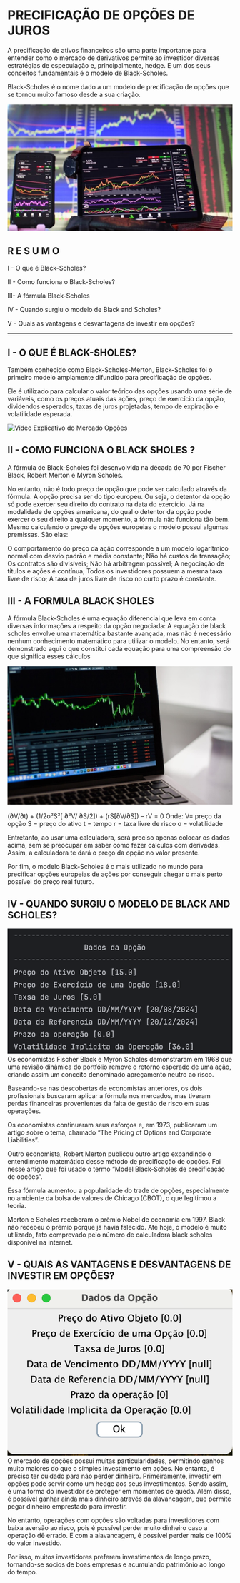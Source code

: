 # PRECIFICAÇÃO DE OPÇÕES DE JUROS  

A precificação de ativos financeiros são uma parte importante para entender como o mercado de derivativos permite ao investidor diversas estratégias de especulação e, principalmente, hedge. E um dos seus conceitos fundamentais é o modelo de Black-Scholes.

Black-Scholes é o nome dado a um modelo de precificação de opções que se tornou muito famoso desde a sua criação.

![Derivativos](https://github.com/raazeved/B3ADA/blob/main/POO2/t1153-poo-base-main/black-schoules-800x450.jpg)

## R E S U M O 

I  - O que é Black-Scholes? 

II - Como funciona o Black-Scholes?

III- A fórmula Black-Scholes

IV - Quando surgiu o modelo de Black and Scholes?

V  - Quais as vantagens e desvantagens de investir em opções?


-----------------------------

## I - O QUE É BLACK-SHOLES?

Também conhecido como Black-Scholes-Merton, Black-Scholes foi o primeiro modelo amplamente difundido para precificação de opções.

Ele é utilizado para calcular o valor teórico das opções usando uma série de variáveis, como os preços atuais das ações, preço de exercício da opção, dividendos esperados, taxas de juros projetadas, tempo de expiração e volatilidade esperada.

![Video Explicativo do Mercado Opções](https://youtu.be/YHajyECUkUU)


## II - COMO FUNCIONA O BLACK SHOLES ?  

A fórmula de Black-Scholes foi desenvolvida na década de 70 por Fischer Black, Robert Merton e Myron Scholes.

No entanto, não é todo preço de opção que pode ser calculado através da fórmula. A opção precisa ser do tipo europeu. Ou seja, o detentor da opção só pode exercer seu direito do contrato na data do exercício. Já na modalidade de opções americana, do qual o detentor da opção pode exercer o seu direito a qualquer momento, a fórmula não funciona tão bem. Mesmo calculando o preço de opções europeias o modelo possui algumas premissas. São elas:

O comportamento do preço da ação corresponde a um modelo logarítmico normal com desvio padrão e média constante;
Não há custos de transação;
Os contratos são divisíveis;
Não há arbitragem possível;
A negociação de títulos e ações é contínua;
Todos os investidores possuem a mesma taxa livre de risco;
A taxa de juros livre de risco no curto prazo é constante.


## III - A FORMULA BLACK SHOLES  
A fórmula Black-Scholes é uma equação diferencial que leva em conta diversas informações a respeito da opção negociada: A equação de black scholes envolve uma matemática bastante avançada, mas não é necessário nenhum conhecimento matemático para utilizar o modelo.
No entanto, será demonstrado aqui o que constitui cada equação para uma compreensão do que significa esses cálculos

![Precificação](https://github.com/raazeved/B3ADA/blob/main/POO2/t1153-poo-base-main/Formula_Backsholes.jpg)

(∂V/∂t) + (1/2σ²S²[ ∂²V/ ∂S/2]) + (rS[∂V/∂S]) – rV = 0
Onde: 
V= preço da opção
S = preço do ativo
t = tempo
r = taxa livre de risco
σ = volatilidade

Entretanto, ao usar uma calculadora, será preciso apenas colocar os dados acima, sem se preocupar em saber como fazer cálculos com derivadas. Assim, a calculadora te dará o preço da opção no valor presente.

Por fim, o modelo Black-Scholes é o mais utilizado no mundo para precificar opções europeias de ações por conseguir chegar o mais perto possível do preço real futuro.


## IV - QUANDO SURGIU O MODELO DE BLACK AND SCHOLES? 

![Calculo](https://github.com/raazeved/B3ADA/blob/main/POO2/t1153-poo-base-main/CalculoOpcao.png) 
Os economistas Fischer Black e Myron Scholes demonstraram em 1968 que uma revisão dinâmica do portfólio remove o retorno esperado de uma ação, criando assim um conceito denominado apreçamento neutro ao risco.

Baseando-se nas descobertas de economistas anteriores, os dois profissionais buscaram aplicar a fórmula nos mercados, mas tiveram perdas financeiras provenientes da falta de gestão de risco em suas operações.

Os economistas continuaram seus esforços e, em 1973, publicaram um artigo sobre o tema, chamado “The Pricing of Options and Corporate Liabilities”.

Outro economista, Robert Merton publicou outro artigo expandindo o entendimento matemático desse método de precificação de opções. Foi nesse artigo que foi usado o termo “Model Black-Scholes de precificação de opções”.

Essa fórmula aumentou a popularidade do trade de opções, especialmente no ambiente da bolsa de valores de Chicago (CBOT), o que legitimou a teoria.

Merton e Scholes receberam o prêmio Nobel de economia em 1997. Black não recebeu o prêmio porque já havia falecido. Até hoje, o modelo é muito utilizado, fato comprovado pelo número de calculadora black scholes disponível na internet.

##  V - QUAIS AS VANTAGENS E DESVANTAGENS DE INVESTIR EM OPÇÕES? 

![Calculo](https://github.com/raazeved/B3ADA/blob/main/POO2/t1153-poo-base-main/CalculoOpcao2.png) 
O mercado de opções possui muitas particularidades, permitindo ganhos muito maiores do que o simples investimento em ações. No entanto, é preciso ter cuidado para não perder dinheiro. Primeiramente, investir em opções pode servir como um hedge aos seus investimentos. Sendo assim, é uma forma do investidor se proteger em momentos de queda.  Além disso, é possível ganhar ainda mais dinheiro através da alavancagem, que permite pegar dinheiro emprestado para investir.

No entanto, operações com opções são voltadas para investidores com baixa aversão ao risco, pois é possível perder muito dinheiro caso a operação dê errado. E com a alavancagem, é possível perder mais de 100% do valor investido.

Por isso, muitos investidores preferem investimentos de longo prazo, tornando-se sócios de boas empresas e acumulando patrimônio ao longo do tempo.


